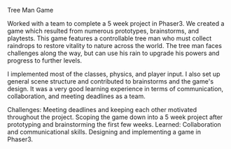 Tree Man Game

Worked with a team to complete a 5 week project in Phaser3. We created a game which resulted from numerous prototypes, brainstorms, and playtests. This game features a controllable tree man who must collect raindrops to restore vitality to nature across the world. The tree man faces challenges along the way, but can use his rain to upgrade his powers and progress to further levels.

I implemented most of the classes, physics, and player input. I also set up general scene structure and contributed to brainstorms and the game's design. It was a very good learning experience in terms of communication, collaboration, and meeting deadlines as a team. 

Challenges: Meeting deadlines and keeping each other motivated throughout the project. Scoping the game down into a 5 week project after prototyping and brainstorming the first few weeks.
Learned: Collaboration and communicational skills. Designing and implementing a game in Phaser3.
